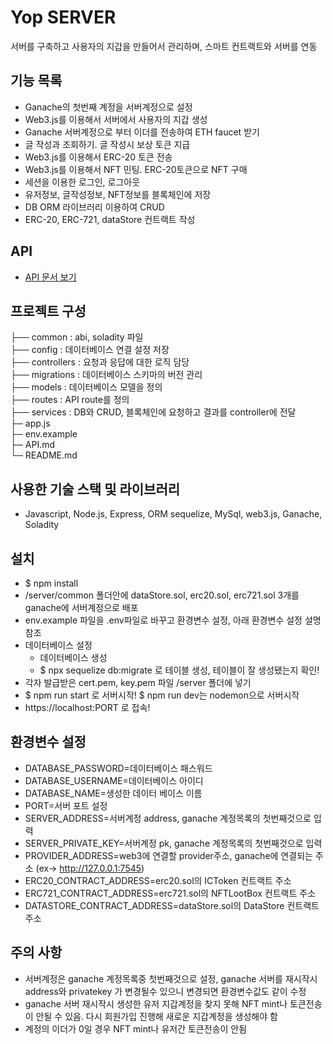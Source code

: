 # Yop SERVER
서버를 구축하고 사용자의 지갑을 만들어서 관리하며, 스마트 컨트랙트와 서버를 연동

## 기능 목록
* Ganache의 첫번째 계정을 서버계정으로 설정
* Web3.js를 이용해서 서버에서 사용자의 지갑 생성
* Ganache 서버계정으로 부터 이더를 전송하여 ETH faucet 받기
* 글 작성과 조회하기. 글 작성시 보상 토큰 지급
* Web3.js를 이용해서 ERC-20 토큰 전송
* Web3.js를 이용해서 NFT 민팅. ERC-20토큰으로 NFT 구매
* 세션을 이용한 로그인, 로그아웃
* 유저정보, 글작성정보, NFT정보를 블록체인에 저장
* DB ORM 라이브러리 이용하여 CRUD
* ERC-20, ERC-721, dataStore 컨트랙트 작성

## API
* [API 문서 보기](./API.md)

## 프로젝트 구성
├── common : abi, soladity 파일<br/>
├── config : 데이터베이스 연결 설정 저장<br/>
├── controllers : 요청과 응답에 대한 로직 담당<br/>
├── migrations : 데이터베이스 스키마의 버전 관리<br/>
├── models : 데이터베이스 모델을 정의<br/>
├── routes : API route를 정의<br/>
├── services : DB와 CRUD, 블록체인에 요청하고 결과를 controller에 전달<br/> 
├─ app.js<br/>
├─ env.example<br/>
├─ API.md<br/>
└─ README.md<br/>

## 사용한 기술 스택 및 라이브러리
* Javascript, Node.js, Express, ORM sequelize, MySql, web3.js, Ganache, Soladity

## 설치
* $ npm install
* /server/common 폴더안에 dataStore.sol, erc20.sol, erc721.sol 3개를 ganache에 서버계정으로 배포
* env.example 파일을 .env파일로 바꾸고 환경변수 설정, 아래 환경변수 설정 설명 참조
* 데이터베이스 설정
  * 데이터베이스 생성 
  * $ npx sequelize db:migrate 로 테이블 생성, 테이블이 잘 생성됐는지 확인!
* 각자 발급받은 cert.pem, key.pem 파일 /server 폴더에 넣기
* $ npm run start 로 서버시작! $ npm run dev는 nodemon으로 서버시작
* https://localhost:PORT 로 접속!

## 환경변수 설정
* DATABASE_PASSWORD=데이터베이스 패스워드
* DATABASE_USERNAME=데이터베이스 아이디
* DATABASE_NAME=생성한 데이터 베이스 이름
* PORT=서버 포트 설정
* SERVER_ADDRESS=서버계정 address, ganache 계정목록의 첫번째것으로 입력
* SERVER_PRIVATE_KEY=서버계정 pk, ganache 계정목록의 첫번째것으로 입력
* PROVIDER_ADDRESS=web3에 연결할 provider주소, ganache에 연결되는 주소 (ex-> http://127.0.0.1:7545)
* ERC20_CONTRACT_ADDRESS=erc20.sol의 ICToken 컨트랙트 주소
* ERC721_CONTRACT_ADDRESS=erc721.sol의 NFTLootBox 컨트랙트 주소
* DATASTORE_CONTRACT_ADDRESS=dataStore.sol의 DataStore 컨트랙트 주소

## 주의 사항
* 서버계정은 ganache 계정목록중 첫번째것으로 설정, ganache 서버를 재시작시 address와 privatekey 가 변경될수 있으니 변경되면 환경변수값도 같이 수정
* ganache 서버 재시작시 생성한 유저 지갑계정을 찾지 못해 NFT mint나 토큰전송이 안될 수 있음. 다시 회원가입 진행해 새로운 지갑계정을 생성해야 함
* 계정의 이더가 0일 경우 NFT mint나 유저간 토큰전송이 안됨